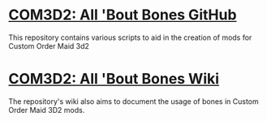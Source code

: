 
# [COM3D2: All 'Bout Bones GitHub](https://github.com/luvoid/COM3D2-All-Bout-Bones)
This repository contains various scripts to aid in the creation of mods for Custom Order Maid 3d2


# [COM3D2: All 'Bout Bones Wiki](https://github.com/luvoid/COM3D2-All-Bout-Bones/blob/main/wiki/Home.md)
The repository's wiki also aims to document the usage of bones in Custom Order Maid 3D2 mods.


